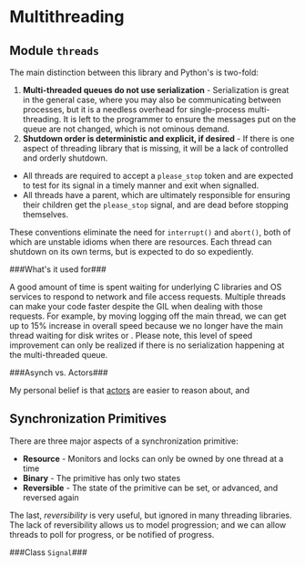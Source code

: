  
Multithreading
==============



Module `threads`
----------------

The main distinction between this library and Python's is two-fold:

1. **Multi-threaded queues do not use serialization** - Serialization is great in the general case, where you may also be communicating between processes, but it is a needless overhead for single-process multi-threading.  It is left to the programmer to ensure the messages put on the queue are not changed, which is not ominous demand.
2. **Shutdown order is deterministic and explicit, if desired** - If there is one aspect of threading library that is missing, it will be a lack of controlled and orderly shutdown.  
  * All threads are required to accept a `please_stop` token and are expected to test for its signal in a timely manner and exit when signalled.
  * All threads have a parent, which are ultimately responsible for ensuring their children get the `please_stop` signal, and are dead before stopping themselves.
 
These conventions eliminate the need for `interrupt()` and `abort()`, both of which are unstable idioms when there are resources.   Each thread can shutdown on its own terms, but is expected to do so expediently.

###What's it used for###

A good amount of time is spent waiting for underlying C libraries and OS services to respond to network and file access requests.  Multiple threads can make your code faster despite the GIL when dealing with those requests.  For example, by moving logging off the main thread, we can get up to 15% increase in overall speed because we no longer have the main thread waiting for disk writes or .  Please note, this level of speed improvement can only be realized if there is no serialization happening at the multi-threaded queue.  

###Asynch vs. Actors###

My personal belief is that [actors](http://en.wikipedia.org/wiki/Actor_model) are easier to reason about, and 

Synchronization Primitives
--------------------------

There are three major aspects of a synchronization primitive:

* **Resource** - Monitors and locks can only be owned by one thread at a time
* **Binary** - The primitive has only two states
* **Reversible** - The state of the primitive can be set, or advanced, and reversed again

The last, *reversibility* is very useful, but ignored in many threading libraries.  The lack of reversibility allows us to model progression; and we can allow threads to poll for progress, or be notified of progress. 

###Class `Signal`###


